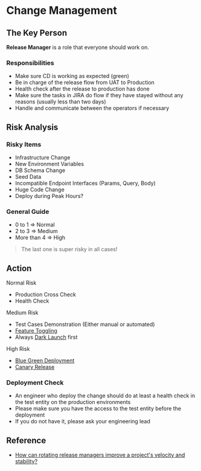 # Change Management

## The Key Person

**Release Manager** is a role that everyone should work on.

### Responsibilities

- Make sure CD is working as expected (green)
- Be in charge of the release flow from UAT to Production
- Health check after the release to production has done
- Make sure the tasks in JIRA do flow if they have stayed without any reasons (usually less than two days)
- Handle and communicate between the operators if necessary

## Risk Analysis

### Risky Items
- Infrastructure Change
- New Environment Variables
- DB Schema Change
- Seed Data
- Incompatible Endpoint Interfaces (Params, Query, Body)
- Huge Code Change
- Deploy during Peak Hours?

### General Guide
- 0 to 1 => Normal
- 2 to 3 => Medium
- More than 4 => High

> The last one is super risky in all cases!

## Action

Normal Risk
- Production Cross Check
- Health Check

Medium Risk
- Test Cases Demonstration (Either manual or automated)
- [Feature Toggling](https://martinfowler.com/articles/feature-toggles.html "https://martinfowler.com/articles/feature-toggles.html")
- Always [Dark Launch](https://martinfowler.com/bliki/DarkLaunching.html "https://martinfowler.com/bliki/DarkLaunching.html") first

High Risk
- [Blue Green Deployment](https://www.redhat.com/en/topics/devops/what-is-blue-green-deployment "https://www.redhat.com/en/topics/devops/what-is-blue-green-deployment")
- [Canary Release](https://martinfowler.com/bliki/CanaryRelease.html "https://martinfowler.com/bliki/CanaryRelease.html")

### Deployment Check

- An engineer who deploy the change should do at least a health check in the test entity on the production environments
- Please make sure you have the access to the test entity before the deployment
- If you do not have it, please ask your engineering lead

## Reference
- [How can rotating release managers improve a project's velocity and stability?](https://softwareengineering.stackexchange.com/questions/159789/how-can-rotating-release-managers-improve-a-projects-velocity-and-stability "https://softwareengineering.stackexchange.com/questions/159789/how-can-rotating-release-managers-improve-a-projects-velocity-and-stability")

